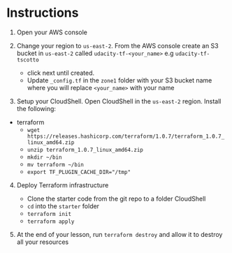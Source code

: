 # Instructions
1. Open your AWS console

2. Change your region to `us-east-2`. From the AWS console create an S3 bucket in `us-east-2` called `udacity-tf-<your_name>` e.g `udacity-tf-tscotto`
    - click next until created.
    - Update `_config.tf` in the `zone1` folder with your S3 bucket name where you will replace `<your_name>` with your name

3. Setup your CloudShell. Open CloudShell in the `us-east-2` region. Install the following:

- terraform
    - `wget https://releases.hashicorp.com/terraform/1.0.7/terraform_1.0.7_linux_amd64.zip`
    - `unzip terraform_1.0.7_linux_amd64.zip`
    - `mkdir ~/bin`
    - `mv terraform ~/bin`
    - `export TF_PLUGIN_CACHE_DIR="/tmp"`

4. Deploy Terraform infrastructure
    - Clone the starter code from the git repo to a folder CloudShell
    - `cd` into the `starter` folder
    - `terraform init`
    - `terraform apply`

5. At the end of your lesson, run `terraform destroy` and allow it to destroy all your resources